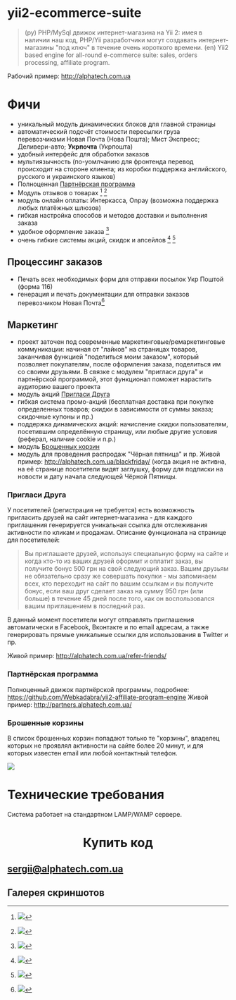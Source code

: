 # yii2-ecommerce-suite

> (ру) PHP/MySql движок интернет-магазина на Yii 2: имея в наличии наш код, PHP/Yii разработчики могут создавать интернет-магазины "под ключ" в течение очень короткого времени.
> (en) Yii2 based engine for all-round e-commerce suite: sales, orders processing, affiliate program.

Рабочий пример: <http://alphatech.com.ua>

# Фичи

* уникальный модуль динамических блоков для главной страницы
* автоматический подсчёт стоимости пересылки груза перевозчиками Новая Почта (Нова Пошта); Мист Экспресс; Деливери-авто; **Укрпочта** (Укрпошта)
* удобный интерфейс для обработки заказов
* мультиязычность (по-уомлчанию для фронтенда перевод происходит на стороне клиента; из коробки поддержка английского, русского и украинского языков)
* Полноценная [Партнёрская программа](#Партнёрская-программа)
* Модуль отзывов о товарах [^screen10005] [^screen10006] 
* модуль онлайн оплаты: Интеркасса, Onpay (возможна поддержка любых платёжных шлюзов) 
* гибкая настройка способов и методов доставки и выполнения заказа
* удобное оформление заказа [^screen10002] 
* очень гибкие системы акций, скидок и апсейлов [^screen10003] [^screen10004]

## Процессинг заказов

* Печать всех необходимых форм для отправки посылок Укр Поштой (форма 116)
* генерация и печать документации для отправки заказов перевозчиком Новая Почта[^screen10001]

## Маркетинг
* проект заточен под современные маркетинговые/ремаркетинговые коммуникации: начиная от "лайков" на страницах товаров, заканчивая функцией "поделиться моим заказом", который позволяет покупателям, после оформления заказа, поделиться им со своими друзьями. В связке с модулем "пригласи друга" и партнёрской программой, этот функционал поможет нарастить аудиторию вашего проекта
* модуль акций [Пригласи Друга](#Пригласи-Друга)
* гибкая система промо-акций (бесплатная доставка при покупке определенных товаров; скидки в зависимости от суммы заказа; скидочные купоны и пр.)
* поддержка динамических акций: начисление скидки пользователям, посетившим определённую страницу, или любые другие условия (реферал, наличие cookie и п.р.)
* модуль [Брошенных корзин](#Брошенные-корзины)
* модуль для проведения распродаж "Чёрная пятница" и пр. Живой пример: <http://alphatech.com.ua/blackfriday/> (когда акция не активна, на её странице посетители видят заглушку, форму для подписки на новости и дату начала следующей Чёрной Пятницы.

### Пригласи Друга

У посетителей (регистрация не требуется) есть возможность пригласить друзей на сайт интернет-магазина - для каждого приглашения генерируется уникальная ссылка для отслеживания активности по кликам и продажам. Описание функционала на странице для посетителей:

> Вы приглашаете друзей, используя специальную форму на сайте и когда кто-то из ваших друзей оформит и оплатит заказ, вы получите бонус 500 грн на свой следующий заказ. Вашим друзьям не обязательно сразу же совершать покупки - мы запоминаем всех, кто переходит на сайт по вашим ссылкам и вы получите бонус, если ваш друг сделает заказ на сумму 950 грн (или больше) в течение 45 дней после того, как он воспользовался вашим приглашением в последний раз.

В данный момент посетители могут отправлять приглашения автоматически в Facebook, Вконтакте и по email адресам, а также генерировать прямые уникальные ссылки для использования в Twitter и пр.

Живой пример: <http://alphatech.com.ua/refer-friends/>

### Партнёрская программа

Полноценный движок партнёрской программы, подробнее: <https://github.com/Webkadabra/yii2-affiliate-program-engine>
Живой пример: <http://partners.alphatech.com.ua/>

### Брошенные корзины

В список брошенных корзин попадают только те "корзины", владелец которых не проявлял активности на сайте более 20 минут,
и для которых известен email или любой контактный телефон.

![](https://webkadabra.github.io/yii2-ecommerce-suite/screens/abandoned-carts.jpg)

# Технические требования

Система работает на стандартном LAMP/WAMP сервере.

<center> <h1>Купить код</h1> </center>
                          
<sergii@alphatech.com.ua>
---

## Галерея скриншотов

[^screen10001]: ![](https://webkadabra.github.io/yii2-ecommerce-suite/screens/order-fulfill-novaposhta.png)
[^screen10002]: ![](https://webkadabra.github.io/yii2-ecommerce-suite/screens/checkout-shipping.jpg)
[^screen10003]: ![](https://webkadabra.github.io/yii2-ecommerce-suite/screens/cart-suammry.jpg)
[^screen10004]: ![](https://webkadabra.github.io/yii2-ecommerce-suite/screens/cart-upsale.jpg)
[^screen10005]: ![](https://webkadabra.github.io/yii2-ecommerce-suite/screens/reviews-list.jpg)
[^screen10006]: ![](https://webkadabra.github.io/yii2-ecommerce-suite/screens/reviews-post.jpg)

<script>
  (function(i,s,o,g,r,a,m){i['GoogleAnalyticsObject']=r;i[r]=i[r]||function(){
  (i[r].q=i[r].q||[]).push(arguments)},i[r].l=1*new Date();a=s.createElement(o),
  m=s.getElementsByTagName(o)[0];a.async=1;a.src=g;m.parentNode.insertBefore(a,m)
  })(window,document,'script','https://www.google-analytics.com/analytics.js','ga');

  ga('create', 'UA-34726674-8', 'auto');
  ga('send', 'pageview');

</script>

